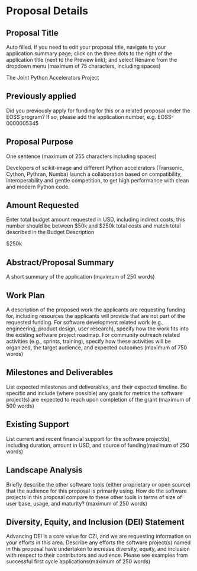 # Proposal Details

## Proposal Title

Auto filled. If you need to edit your proposal title, navigate to your
application summary page; click on the three dots to the right of the
application title (next to the Preview link); and select Rename from the
dropdown menu (maximum of 75 characters, including spaces)

The Joint Python Accelerators Project

## Previously applied

Did you previously apply for funding for this or a related proposal under the
EOSS program? If so, please add the application number, e.g. EOSS-0000005345

## Proposal Purpose

One sentence (maximum of 255 characters including spaces)

Developers of scikit-image and different Python accelerators (Transonic,
Cython, Pythran, Numba) launch a collaboration based on compatibility,
interoperability and gentle competition, to get high performance with clean and
modern Python code.

## Amount Requested

Enter total budget amount requested in USD, including indirect costs; this
number should be between $50k and $250k total costs and match total described
in the Budget Description

$250k

## Abstract/Proposal Summary

A short summary of the application ​(maximum of 250 words)

## Work Plan

A description of the proposed work the applicants are requesting funding for,
including resources the applicants will provide that are not part of the
requested funding. For software development related work (e.g., engineering,
product design, user research), specify how the work fits into the existing
software project roadmap. For community outreach related activities (e.g.,
sprints, training), specify how these activities will be organized, the target
audience, and expected outcomes (maximum of 750 words)

## Milestones and Deliverables

List expected milestones and deliverables, and their expected timeline. Be
specific and include (where possible) any goals for metrics the software
project(s) are expected to reach upon completion of the grant (maximum of 500
words)

## Existing Support

List current and recent financial support for the software project(s),
including duration, amount in USD, and source of funding ​(maximum of 250
words)

## Landscape Analysis

Briefly describe the other software tools (either proprietary or open source)
that the audience for this proposal is primarily using. How do the software
projects in this proposal compare to these other tools in terms of size of user
base, usage, and maturity? ​(maximum of 250 words)

## Diversity, Equity, and Inclusion (DEI) Statement

Advancing DEI is a core value for CZI, and we are requesting information on
your efforts in this area. Describe any efforts the software project(s) named
in this proposal have undertaken to increase diversity, equity, and inclusion
with respect to their contributors and audience. Please see examples from
successful first cycle applications ​(maximum of 250 words)
